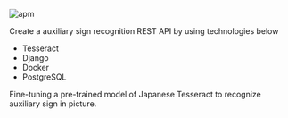 ![apm](https://img.shields.io/apm/l/vim-mode.svg) 

Create a auxiliary sign recognition REST API by using technologies below
 
 * Tesseract
 * Django
 * Docker
 * PostgreSQL

Fine-tuning a pre-trained model of Japanese Tesseract to recognize auxiliary sign in picture.


